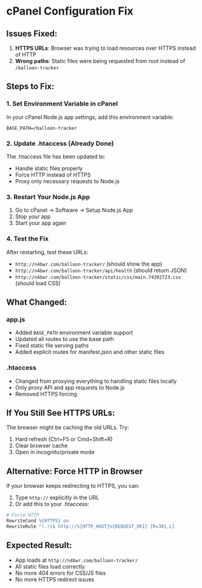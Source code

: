 # cPanel Configuration Fix

## Issues Fixed:
1. **HTTPS URLs**: Browser was trying to load resources over HTTPS instead of HTTP
2. **Wrong paths**: Static files were being requested from root instead of `/balloon-tracker`

## Steps to Fix:

### 1. Set Environment Variable in cPanel
In your cPanel Node.js app settings, add this environment variable:
```
BASE_PATH=/balloon-tracker
```

### 2. Update .htaccess (Already Done)
The .htaccess file has been updated to:
- Handle static files properly
- Force HTTP instead of HTTPS
- Proxy only necessary requests to Node.js

### 3. Restart Your Node.js App
1. Go to cPanel → Software → Setup Node.js App
2. Stop your app
3. Start your app again

### 4. Test the Fix
After restarting, test these URLs:
- `http://n4bwr.com/balloon-tracker/` (should show the app)
- `http://n4bwr.com/balloon-tracker/api/health` (should return JSON)
- `http://n4bwr.com/balloon-tracker/static/css/main.74392723.css` (should load CSS)

## What Changed:

### app.js
- Added `BASE_PATH` environment variable support
- Updated all routes to use the base path
- Fixed static file serving paths
- Added explicit routes for manifest.json and other static files

### .htaccess
- Changed from proxying everything to handling static files locally
- Only proxy API and app requests to Node.js
- Removed HTTPS forcing

## If You Still See HTTPS URLs:
The browser might be caching the old URLs. Try:
1. Hard refresh (Ctrl+F5 or Cmd+Shift+R)
2. Clear browser cache
3. Open in incognito/private mode

## Alternative: Force HTTP in Browser
If your browser keeps redirecting to HTTPS, you can:
1. Type `http://` explicitly in the URL
2. Or add this to your .htaccess:
```apache
# Force HTTP
RewriteCond %{HTTPS} on
RewriteRule ^(.*)$ http://%{HTTP_HOST}%{REQUEST_URI} [R=301,L]
```

## Expected Result:
- App loads at `http://n4bwr.com/balloon-tracker/`
- All static files load correctly
- No more 404 errors for CSS/JS files
- No more HTTPS redirect issues 